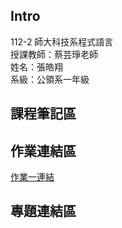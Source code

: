 ## Intro
112-2 師大科技系程式語言  
授課教師：蔡芸琤老師  
姓名：張皓翔  
系級：公領系一年級  
## 課程筆記區

## 作業連結區
[作業一連結](week3,4/hw-1.ipynb)

## 專題連結區

